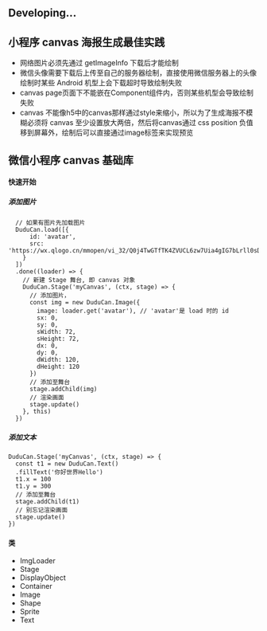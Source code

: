 ## Developing...
## 小程序 canvas 海报生成最佳实践
- 网络图片必须先通过 getImageInfo 下载后才能绘制
- 微信头像需要下载后上传至自己的服务器绘制，直接使用微信服务器上的头像绘制时某些 Android 机型上会下载超时导致绘制失败
- canvas page页面下不能嵌在Component组件内，否则某些机型会导致绘制失败
- canvas 不能像h5中的canvas那样通过style来缩小，所以为了生成海报不模糊必须将 canvas 至少设置放大两倍，然后将canvas通过 css position 负值移到屏幕外，绘制后可以直接通过image标签来实现预览


## 微信小程序 canvas 基础库

#### 快速开始
##### 添加图片
```
  // 如果有图片先加载图片
  DuduCan.load([{
      id: 'avatar',
      src: 'https://wx.qlogo.cn/mmopen/vi_32/Q0j4TwGTfTK4ZVUCL6zw7Uia4gIG7bLrll0sD6AA96b8mzDd42UyoMYaxdl6icOOFQ6vTWeW3rU9ynB1q5uvnibcg/132'
    }
  ])
  .done((loader) => {
    // 新建 Stage 舞台, 即 canvas 对象
    DuduCan.Stage('myCanvas', (ctx, stage) => {
      // 添加图片，
      const img = new DuduCan.Image({
        image: loader.get('avatar'), // 'avatar'是 load 时的 id
        sx: 0,
        sy: 0, 
        sWidth: 72, 
        sHeight: 72,
        dx: 0, 
        dy: 0, 
        dWidth: 120,
        dHeight: 120
      })
      // 添加至舞台
      stage.addChild(img)
      // 渲染画面
      stage.update()      
    }, this)
  })
```

##### 添加文本
```
DuduCan.Stage('myCanvas', (ctx, stage) => {
  const t1 = new DuduCan.Text()
  .fillText('你好世界Hello')
  t1.x = 100
  t1.y = 300
  // 添加至舞台
  stage.addChild(t1)
  // 别忘记渲染画面
  stage.update()
})
```




#### 类
- ImgLoader
- Stage
- DisplayObject
- Container
- Image
- Shape
- Sprite
- Text



